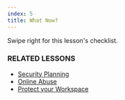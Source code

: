 ```yaml
---
index: 5
title: What Now?
---
```

Swipe right for this lesson's checklist.

### RELATED LESSONS

*   [Security Planning](umbrella://assess-your-risk/security-planning)
*   [Online Abuse](umbrella://communications/online-abuse)
*   [Protect your Workspace](umbrella://information/protect-your-workspace)